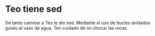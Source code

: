# Teo tiene sed
De tanto caminar a Teo le dio sed. Mediante el uso de bucles anidados guialo al vaso de agua. Ten cuidado de no chocar las rocas.